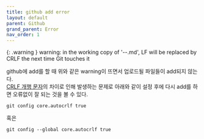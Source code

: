 ```yaml
---
title: github add error
layout: default
parent: Github
grand_parent: Error
nav_order: 1
---
```



{: .warning }
warning: in the working copy of '--.md', LF will be replaced by CRLF the next time Git touches it



github에 add를 할 때 위와 같은 warning이 뜨면서 업로드될 파일들이 add되지 않는다.  
[CRLF 개행 문자]의 차이로 인해 발생하는 문제로 아래와 같이 설정 후에 다시 add를 하면 오류없이 잘 되는 것을 볼 수 있다.   

```
git config core.autocrlf true
```



혹은  

```
git config --global core.autocrlf true
```

[CRLF 개행 문자]: https://www.lesstif.com/gitbook/git-crlf-20776404.html "CRLF 개행 문자"